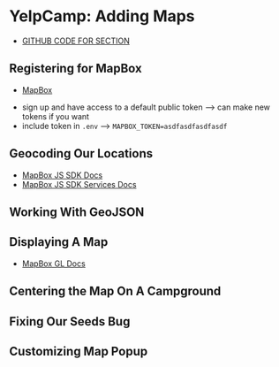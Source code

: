 # YelpCamp: Adding Maps
* [GITHUB CODE FOR SECTION](https://github.com/Colt/YelpCamp/tree/3bc4b3c3b3e284ae9eca7d7248a2a8cc51238c87)

## Registering for MapBox
* [MapBox](https://www.mapbox.com/)
- sign up and have access to a default public token --> can make new tokens if you want
- include token in `.env` --> `MAPBOX_TOKEN=asdfasdfasdfasdf`


## Geocoding Our Locations
* [MapBox JS SDK Docs](https://github.com/mapbox/mapbox-sdk-js)
* [MapBox JS SDK Services Docs](https://github.com/mapbox/mapbox-sdk-js/blob/main/docs/services.md)

## Working With GeoJSON

## Displaying A Map
* [MapBox GL Docs](https://docs.mapbox.com/mapbox-gl-js/api/)

## Centering the Map On A Campground

## Fixing Our Seeds Bug

## Customizing Map Popup